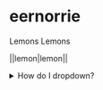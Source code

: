 # eernorrie

Lemons Lemons 

||lemon|lemon||


<details>
<summary>How do I dropdown?</summary>
<br>
This is how you dropdown.
</details>

